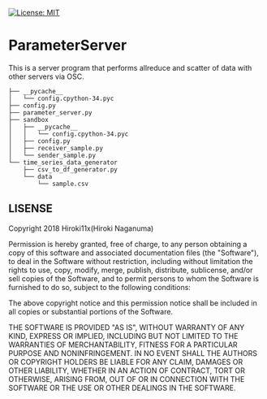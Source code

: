 [![License: MIT](https://img.shields.io/badge/License-MIT-yellow.svg)](https://opensource.org/licenses/MIT)

# ParameterServer
This is a server program that performs allreduce and scatter of data with other servers via OSC.

```
├── __pycache__
│   └── config.cpython-34.pyc
├── config.py
├── parameter_server.py
├── sandbox
│   ├── __pycache__
│   │   └── config.cpython-34.pyc
│   ├── config.py
│   ├── receiver_sample.py
│   └── sender_sample.py
└── time_series_data_generator
    ├── csv_to_df_generator.py
    └── data
        └── sample.csv
```

## LISENSE

Copyright 2018 Hiroki11x(Hiroki Naganuma)

Permission is hereby granted, free of charge, to any person obtaining a copy of this software and associated documentation files (the "Software"), to deal in the Software without restriction, including without limitation the rights to use, copy, modify, merge, publish, distribute, sublicense, and/or sell copies of the Software, and to permit persons to whom the Software is furnished to do so, subject to the following conditions:

The above copyright notice and this permission notice shall be included in all copies or substantial portions of the Software.

THE SOFTWARE IS PROVIDED "AS IS", WITHOUT WARRANTY OF ANY KIND, EXPRESS OR IMPLIED, INCLUDING BUT NOT LIMITED TO THE WARRANTIES OF MERCHANTABILITY, FITNESS FOR A PARTICULAR PURPOSE AND NONINFRINGEMENT. IN NO EVENT SHALL THE AUTHORS OR COPYRIGHT HOLDERS BE LIABLE FOR ANY CLAIM, DAMAGES OR OTHER LIABILITY, WHETHER IN AN ACTION OF CONTRACT, TORT OR OTHERWISE, ARISING FROM, OUT OF OR IN CONNECTION WITH THE SOFTWARE OR THE USE OR OTHER DEALINGS IN THE SOFTWARE.
